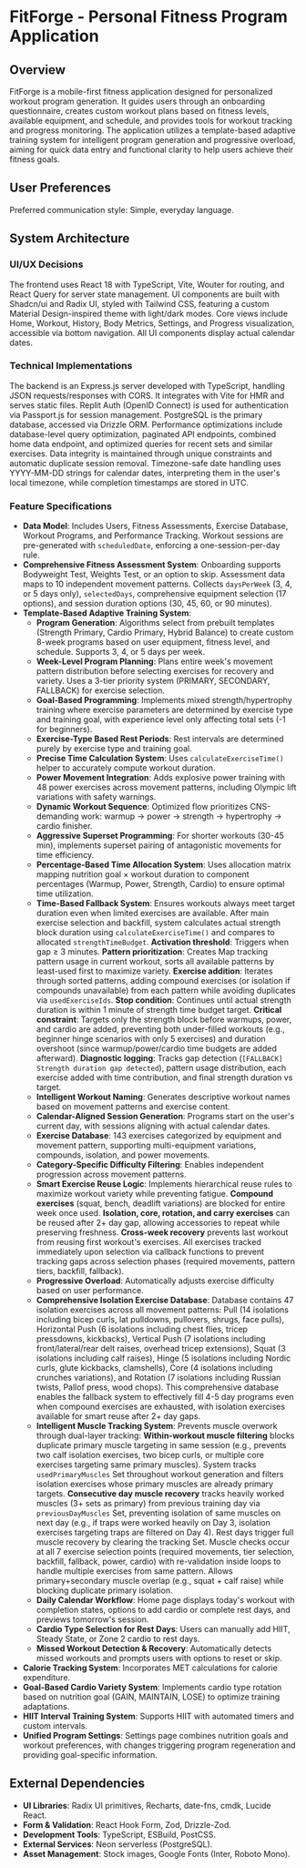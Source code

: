 # FitForge - Personal Fitness Program Application

## Overview
FitForge is a mobile-first fitness application designed for personalized workout program generation. It guides users through an onboarding questionnaire, creates custom workout plans based on fitness levels, available equipment, and schedule, and provides tools for workout tracking and progress monitoring. The application utilizes a template-based adaptive training system for intelligent program generation and progressive overload, aiming for quick data entry and functional clarity to help users achieve their fitness goals.

## User Preferences
Preferred communication style: Simple, everyday language.

## System Architecture

### UI/UX Decisions
The frontend uses React 18 with TypeScript, Vite, Wouter for routing, and React Query for server state management. UI components are built with Shadcn/ui and Radix UI, styled with Tailwind CSS, featuring a custom Material Design-inspired theme with light/dark modes. Core views include Home, Workout, History, Body Metrics, Settings, and Progress visualization, accessible via bottom navigation. All UI components display actual calendar dates.

### Technical Implementations
The backend is an Express.js server developed with TypeScript, handling JSON requests/responses with CORS. It integrates with Vite for HMR and serves static files. Replit Auth (OpenID Connect) is used for authentication via Passport.js for session management. PostgreSQL is the primary database, accessed via Drizzle ORM. Performance optimizations include database-level query optimization, paginated API endpoints, combined home data endpoint, and optimized queries for recent sets and similar exercises. Data integrity is maintained through unique constraints and automatic duplicate session removal. Timezone-safe date handling uses YYYY-MM-DD strings for calendar dates, interpreting them in the user's local timezone, while completion timestamps are stored in UTC.

### Feature Specifications
- **Data Model**: Includes Users, Fitness Assessments, Exercise Database, Workout Programs, and Performance Tracking. Workout sessions are pre-generated with `scheduledDate`, enforcing a one-session-per-day rule.
- **Comprehensive Fitness Assessment System**: Onboarding supports Bodyweight Test, Weights Test, or an option to skip. Assessment data maps to 10 independent movement patterns. Collects `daysPerWeek` (3, 4, or 5 days only), `selectedDays`, comprehensive equipment selection (17 options), and session duration options (30, 45, 60, or 90 minutes).
- **Template-Based Adaptive Training System**:
  - **Program Generation**: Algorithms select from prebuilt templates (Strength Primary, Cardio Primary, Hybrid Balance) to create custom 8-week programs based on user equipment, fitness level, and schedule. Supports 3, 4, or 5 days per week.
  - **Week-Level Program Planning**: Plans entire week's movement pattern distribution before selecting exercises for recovery and variety. Uses a 3-tier priority system (PRIMARY, SECONDARY, FALLBACK) for exercise selection.
  - **Goal-Based Programming**: Implements mixed strength/hypertrophy training where exercise parameters are determined by exercise type and training goal, with experience level only affecting total sets (-1 for beginners).
  - **Exercise-Type Based Rest Periods**: Rest intervals are determined purely by exercise type and training goal.
  - **Precise Time Calculation System**: Uses `calculateExerciseTime()` helper to accurately compute workout duration.
  - **Power Movement Integration**: Adds explosive power training with 48 power exercises across movement patterns, including Olympic lift variations with safety warnings.
  - **Dynamic Workout Sequence**: Optimized flow prioritizes CNS-demanding work: warmup → power → strength → hypertrophy → cardio finisher.
  - **Aggressive Superset Programming**: For shorter workouts (30-45 min), implements superset pairing of antagonistic movements for time efficiency.
  - **Percentage-Based Time Allocation System**: Uses allocation matrix mapping nutrition goal × workout duration to component percentages (Warmup, Power, Strength, Cardio) to ensure optimal time utilization.
  - **Time-Based Fallback System**: Ensures workouts always meet target duration even when limited exercises are available. After main exercise selection and backfill, system calculates actual strength block duration using `calculateExerciseTime()` and compares to allocated `strengthTimeBudget`. **Activation threshold**: Triggers when gap ≥ 3 minutes. **Pattern prioritization**: Creates Map tracking pattern usage in current workout, sorts all available patterns by least-used first to maximize variety. **Exercise addition**: Iterates through sorted patterns, adding compound exercises (or isolation if compounds unavailable) from each pattern while avoiding duplicates via `usedExerciseIds`. **Stop condition**: Continues until actual strength duration is within 1 minute of strength time budget target. **Critical constraint**: Targets only the strength block before warmups, power, and cardio are added, preventing both under-filled workouts (e.g., beginner hinge scenarios with only 5 exercises) and duration overshoot (since warmup/power/cardio time budgets are added afterward). **Diagnostic logging**: Tracks gap detection (`[FALLBACK] Strength duration gap detected`), pattern usage distribution, each exercise added with time contribution, and final strength duration vs target.
  - **Intelligent Workout Naming**: Generates descriptive workout names based on movement patterns and exercise content.
  - **Calendar-Aligned Session Generation**: Programs start on the user's current day, with sessions aligning with actual calendar dates.
  - **Exercise Database**: 143 exercises categorized by equipment and movement pattern, supporting multi-equipment variations, compounds, isolation, and power movements.
  - **Category-Specific Difficulty Filtering**: Enables independent progression across movement patterns.
  - **Smart Exercise Reuse Logic**: Implements hierarchical reuse rules to maximize workout variety while preventing fatigue. **Compound exercises** (squat, bench, deadlift variations) are blocked for entire week once used. **Isolation, core, rotation, and carry exercises** can be reused after 2+ day gap, allowing accessories to repeat while preserving freshness. **Cross-week recovery** prevents last workout from reusing first workout's exercises. All exercises tracked immediately upon selection via callback functions to prevent tracking gaps across selection phases (required movements, pattern tiers, backfill, fallback).
  - **Progressive Overload**: Automatically adjusts exercise difficulty based on user performance.
  - **Comprehensive Isolation Exercise Database**: Database contains 47 isolation exercises across all movement patterns: Pull (14 isolations including bicep curls, lat pulldowns, pullovers, shrugs, face pulls), Horizontal Push (6 isolations including chest flies, tricep pressdowns, kickbacks), Vertical Push (7 isolations including front/lateral/rear delt raises, overhead tricep extensions), Squat (3 isolations including calf raises), Hinge (5 isolations including Nordic curls, glute kickbacks, clamshells), Core (4 isolations including crunches variations), and Rotation (7 isolations including Russian twists, Pallof press, wood chops). This comprehensive database enables the fallback system to effectively fill 4-5 day programs even when compound exercises are exhausted, with isolation exercises available for smart reuse after 2+ day gaps.
  - **Intelligent Muscle Tracking System**: Prevents muscle overwork through dual-layer tracking: **Within-workout muscle filtering** blocks duplicate primary muscle targeting in same session (e.g., prevents two calf isolation exercises, two bicep curls, or multiple core exercises targeting same primary muscles). System tracks `usedPrimaryMuscles` Set throughout workout generation and filters isolation exercises whose primary muscles are already primary targets. **Consecutive day muscle recovery** tracks heavily worked muscles (3+ sets as primary) from previous training day via `previousDayMuscles` Set, preventing isolation of same muscles on next day (e.g., if traps were worked heavily on Day 3, isolation exercises targeting traps are filtered on Day 4). Rest days trigger full muscle recovery by clearing the tracking Set. Muscle checks occur at all 7 exercise selection points (required movements, tier selection, backfill, fallback, power, cardio) with re-validation inside loops to handle multiple exercises from same pattern. Allows primary+secondary muscle overlap (e.g., squat + calf raise) while blocking duplicate primary isolation.
  - **Daily Calendar Workflow**: Home page displays today's workout with completion states, options to add cardio or complete rest days, and previews tomorrow's session.
  - **Cardio Type Selection for Rest Days**: Users can manually add HIIT, Steady State, or Zone 2 cardio to rest days.
  - **Missed Workout Detection & Recovery**: Automatically detects missed workouts and prompts users with options to reset or skip.
- **Calorie Tracking System**: Incorporates MET calculations for calorie expenditure.
- **Goal-Based Cardio Variety System**: Implements cardio type rotation based on nutrition goal (GAIN, MAINTAIN, LOSE) to optimize training adaptations.
- **HIIT Interval Training System**: Supports HIIT with automated timers and custom intervals.
- **Unified Program Settings**: Settings page combines nutrition goals and workout preferences, with changes triggering program regeneration and providing goal-specific information.

## External Dependencies

- **UI Libraries**: Radix UI primitives, Recharts, date-fns, cmdk, Lucide React.
- **Form & Validation**: React Hook Form, Zod, Drizzle-Zod.
- **Development Tools**: TypeScript, ESBuild, PostCSS.
- **External Services**: Neon serverless (PostgreSQL).
- **Asset Management**: Stock images, Google Fonts (Inter, Roboto Mono).